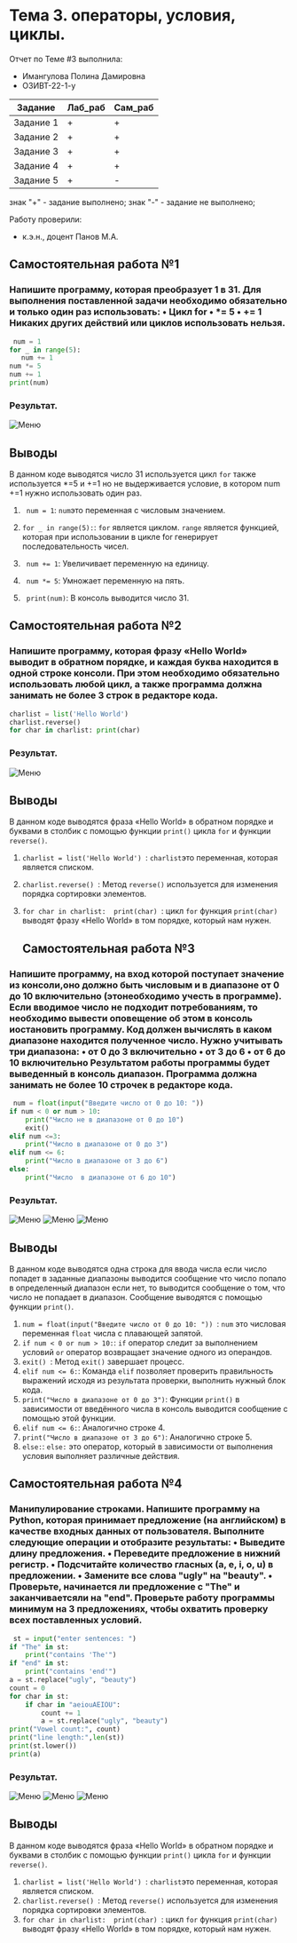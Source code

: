 # Тема 3. операторы, условия, циклы.
Отчет по Теме #3 выполнила:
- Имангулова Полина Дамировна
- ОЗИВТ-22-1-у

| Задание | Лаб_раб | Сам_раб |
| ------ | ------ | ------ |
| Задание 1 | + | + |
| Задание 2 | + | + |
| Задание 3 | + | + |
| Задание 4 | + | + |
| Задание 5 | + | - |

знак "+" - задание выполнено; знак "-" - задание не выполнено;

Работу проверили:
- к.э.н., доцент Панов М.А.

## Самостоятельная работа №1
### Напишите программу, которая преобразует 1 в 31. Для выполнения поставленной задачи необходимо обязательно и только один раз использовать: • Цикл for • *= 5 • += 1 Никаких других действий или циклов использовать нельзя.

```python
 num = 1
for _ in range(5):
   num += 1
num *= 5
num += 1
print(num) 
```

### Результат.
![Меню](https://github.com/Iman1o/Tema_2/blob/Tema_3/Tema_3/pic/1self.PNG)

## Выводы

В данном коде выводятся число 31 используется цикл  `for` также используется *=5 и +=1 но не выдерживается условие, в котором num +=1 нужно использовать один раз.

1. ` num = 1`: `num`это переменная с числовым значением.

2. `for _ in range(5):`: `for` является циклом. `range` является функцией, которая при использовании в цикле for генерирует последовательность чисел.
3. ` num += 1`: Увеличивает переменную на единицу.
4. ` num *= 5`: Умножает переменную на пять.
5. ` print(num)`: В консоль выводится число 31.

## Самостоятельная работа №2
### Напишите программу, которая фразу «Hello World» выводит в обратном порядке, и каждая буква находится в одной строке консоли. При этом необходимо обязательно использовать любой цикл, а также программа должна занимать не более 3 строк в редакторе кода.

```python
charlist = list('Hello World')
charlist.reverse()
for char in charlist: print(char) 
```

### Результат.
![Меню](https://github.com/Iman1o/Tema_2/blob/Tema_3/Tema_3/pic/2self.PNG)

## Выводы

В данном коде выводятся фраза «Hello World» в обратном порядке и буквами в столбик с помощью функции  `print()`  цикла  `for` и функции `reverse()`.

1. `charlist = list('Hello World') `:  `charlist`это переменная, которая является списком.
2. `charlist.reverse() `: Метод `reverse()` используется для изменения порядка сортировки элементов.
3. `for char in charlist:  print(char) `: цикл  `for` функция `print(char)` выводят фразу «Hello World» в том порядке, который нам нужен.

   ## Самостоятельная работа №3
###  Напишите программу, на вход которой поступает значение из консоли,оно должно быть числовым и в диапазоне от 0 до 10 включительно (этонеобходимо учесть в программе). Если вводимое число не подходит потребованиям, то необходимо вывести оповещение об этом в консоль иостановить программу. Код должен вычислять в каком диапазоне находится полученное число. Нужно учитывать три диапазона: • от 0 до 3 включительно • от 3 до 6 • от 6 до 10 включительно Результатом работы программы будет выведенный в консоль диапазон. Программа должна занимать не более 10 строчек в редакторе кода.

```python
 num = float(input("Введите число от 0 до 10: "))
if num < 0 or num > 10:
    print("Число не в диапазоне от 0 до 10")
    exit()
elif num <=3:
    print("Число в диапазоне от 0 до 3")
elif num <= 6:
    print("Число в диапазоне от 3 до 6")
else:
    print("Число  в диапазоне от 6 до 10")
```

### Результат.
![Меню](https://github.com/Iman1o/Tema_2/blob/Tema_3/Tema_3/pic/3.1self.PNG)
![Меню](https://github.com/Iman1o/Tema_2/blob/Tema_3/Tema_3/pic/3.2self.PNG)
![Меню](https://github.com/Iman1o/Tema_2/blob/Tema_3/Tema_3/pic/3.3self.PNG)

## Выводы

В данном коде выводятся одна строка для ввода числа если число попадет в заданные диапазоны выводится сообщение что число попало в определенный диапазон если нет, то выводится сообщение о том, что число не попадает в диапазон. Сообщение выводятся с помощью функции  `print()`.

1. `num = float(input("Введите число от 0 до 10: ")) `:  `num` это числовая переменная `float` числа с плавающей запятой.
2. `if num < 0 or num > 10:`: `if` оператор следит за выполнением условий `or` оператор возвращает значение одного из операндов. 
3. `exit() `: Метод `exit()` завершает процесс.
4. `elif num <= 6:`: Команда `elif` позволяет проверить правильность выражений исходя из результата проверки, выполнить нужный блок кода.
5. `print("Число в диапазоне от 0 до 3")`:  Функции `print()` в зависимости от введённого числа в консоль выводится сообщение с помощью этой функции.
6. `elif num <= 6:`: Аналогично строке 4.
7. `print("Число в диапазоне от 3 до 6")`: Аналогично строке 5.
8. `else:`:  `else:` это оператор, который в зависимости от выполнения условия выполняет различные действия.

## Самостоятельная работа №4
### Манипулирование строками. Напишите программу на Python, которая принимает предложение (на английском) в качестве входных данных от пользователя. Выполните следующие операции и отобразите результаты: • Выведите длину предложения. • Переведите предложение в нижний регистр. • Подсчитайте количество гласных (a, e, i, o, u) в предложении. • Замените все слова "ugly" на "beauty". • Проверьте, начинается ли предложение с "The" и заканчиваетсяли на "end". Проверьте работу программы минимум на 3 предложениях, чтобы охватить проверку всех поставленных условий.

```python
 st = input("enter sentences: ")
if "The" in st:
    print("contains 'The'")
if "end" in st:
    print("contains 'end'")
a = st.replace("ugly", "beauty")
count = 0
for char in st:
    if char in "aeiouAEIOU":
        count += 1
        a = st.replace("ugly", "beauty")
print("Vowel count:", count)
print("line length:",len(st))
print(st.lower())
print(a)
```

### Результат.
![Меню]()
![Меню]()
![Меню]()

## Выводы

В данном коде выводятся фраза «Hello World» в обратном порядке и буквами в столбик с помощью функции  `print()`  цикла  `for` и функции `reverse()`.

1. `charlist = list('Hello World') `:  `charlist`это переменная, которая является списком.
2. `charlist.reverse() `: Метод `reverse()` используется для изменения порядка сортировки элементов.
3. `for char in charlist:  print(char) `: цикл  `for` функция `print(char)` выводят фразу «Hello World» в том порядке, который нам нужен.
